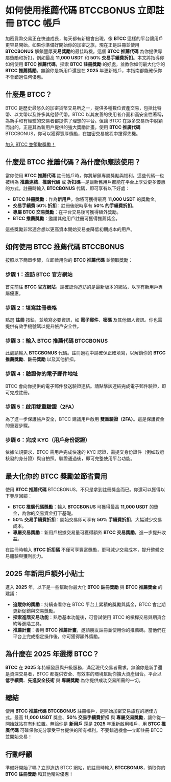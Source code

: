 <h1>如何使用推薦代碼 BTCCBONUS 立即註冊 BTCC 帳戶</h1>
<p>加密貨幣交易正在快速成長，每天都有新機會出現，像 <strong>BTCC</strong> 這樣的平台讓用戶更容易開始。如果你準備好開始你的加密之旅，現在正是註冊並使用 <strong>BTCCBONUS</strong> 解鎖豐厚<strong>交易獎勵</strong>的最佳時機。這個 <strong>BTCC 推薦代碼</strong> 為你提供專屬獎勵和折扣，例如最高 <strong>11,000 USDT</strong> 和 <strong>50% 交易手續費折扣</strong>。本文將指導你如何使用 <strong>BTCC 推薦代碼</strong>，探索 <strong>BTCC 註冊獎勵</strong> 的好處，並教你如何最大化你的 <strong>BTCC 推薦獎勵</strong>。無論你是新用戶還是在 <strong>2025</strong> 年更新帳戶，本指南都能確保你不會錯過任何優惠。</p>

<h2>什麼是 BTCC？</h2>
<p>BTCC 是歷史最悠久的加密貨幣交易所之一，提供多種數位資產交易，包括比特幣、以太幣以及許多其他替代幣。BTCC 以其友善的使用者介面和高安全性著稱，為新手和有經驗的交易者都提供了理想的平台。但讓 BTCC 在眾多交易所中脫穎而出的，正是其為新用戶提供的強大獎勵計畫。使用 <strong>BTCC 推廣代碼</strong> BTCCBONUS，你可以獲得豐厚獎勵，在加密交易旅程中搶得先機。</p>
<a href="https://partner.btcc.com/us/c/BTCCBONUS/9303" target="_blank">加入 BTCC 並領取獎勵！</a>

<h2>什麼是 BTCC 推薦代碼？為什麼你應該使用？</h2>
<p>當你使用 <strong>BTCC 推薦代碼</strong> 註冊帳戶時，你將解鎖專屬獎勵與福利。這些代碼—也被稱為 <strong>推薦連結</strong>、<strong>推廣代碼</strong> 或 <strong>折扣碼</strong>—是讓新舊用戶都能在平台上享受更多優惠的方式。註冊時輸入 <strong>BTCCBONUS</strong> 代碼，即可享有以下好處：</p>
<ul>
    <li><strong>BTCC 註冊獎勵</strong>：作為<strong>新用戶</strong>，你將可獲得最高 <strong>11,000 USDT</strong> 的獎勵金。</li>
    <li><strong>交易手續費 50% 折扣</strong>：註冊後限時享有 <strong>50% 的手續費折扣</strong>。</li>
    <li><strong>專屬 BTCC 交易獎勵</strong>：在平台交易後可獲得額外獎勵。</li>
    <li><strong>BTCC 推薦獎勵</strong>：邀請其他用戶註冊可獲得推薦獎金。</li>
</ul>
<p>這些獎勵非常適合想以更高資本開始交易並降低初期成本的用戶。</p>

<h2>如何使用 BTCC 推薦代碼 BTCCBONUS</h2>
<p>按照以下簡單步驟，立即啟用你的 <strong>BTCC 推薦代碼</strong> 並領取獎勵：</p>
<h3>步驟 1：造訪 BTCC 官方網站</h3>
<p>首先前往 <strong>BTCC 官方網站</strong>。請確認你造訪的是最新版本的網站，以享有新用戶專屬優惠。</p>

<h3>步驟 2：填寫註冊表格</h3>
<p>點選 <strong>註冊</strong> 按鈕，並填寫必要資訊，如 <strong>電子郵件</strong>、<strong>密碼</strong> 及其他個人資訊。你也需提供有效手機號碼以提升帳戶安全性。</p>

<h3>步驟 3：輸入 BTCC 推薦代碼 BTCCBONUS</h3>
<p>此處請輸入 <strong>BTCCBONUS</strong> 代碼。註冊過程中請確保正確填寫，以解鎖你的 <strong>BTCC 推薦獎勵</strong>、<strong>註冊獎勵</strong> 以及其他折扣。</p>

<h3>步驟 4：驗證你的電子郵件地址</h3>
<p>BTCC 會向你提供的電子郵件發送驗證連結。請點擊該連結完成電子郵件驗證，即可完成註冊。</p>

<h3>步驟 5：啟用雙重驗證（2FA）</h3>
<p>為了進一步保護帳戶安全，BTCC 建議用戶啟用 <strong>雙重驗證（2FA）</strong>。這是保護資金的重要步驟。</p>

<h3>步驟 6：完成 KYC（用戶身份認證）</h3>
<p>依據法規要求，BTCC 需用戶完成快速的 KYC 認證，需提交身份證件（例如政府核發的身分證）與自拍照。驗證通過後，即可完整使用平台功能。</p>

<h2>最大化你的 BTCC 獎勵並節省費用</h2>
<p>使用 <strong>BTCC 推薦代碼</strong> BTCCBONUS，不只是拿到註冊獎金而已。你還可以獲得以下豐厚回饋：</p>
<ul>
    <li><strong>BTCC 推廣代碼獎勵</strong>：輸入 <strong>BTCCBONUS</strong> 可獲得最高 <strong>11,000 USDT</strong> 的獎金，為你的交易資金打下基礎。</li>
    <li><strong>50% 交易手續費折扣</strong>：開始交易即可享有 <strong>50% 手續費折扣</strong>，大幅減少交易成本。</li>
    <li><strong>專屬交易獎勵</strong>：新用戶根據交易量可獲得額外 <strong>BTCC 交易獎勵</strong>，進一步提升收益。</li>
</ul>
<p>在註冊時輸入 <strong>BTCC 折扣碼</strong> 不僅可享豐富獎勵，更可減少交易成本，提升整體交易體驗與獲利能力。</p>

<h2>2025 年新用戶額外小貼士</h2>
<p>進入 <strong>2025</strong> 年，以下是一些幫助你最大化 <strong>BTCC 註冊獎勵</strong> 與 <strong>BTCC 推薦獎金</strong> 的建議：</p>
<ul>
    <li><strong>追蹤你的獎勵</strong>：持續查看你在 BTCC 平台上累積的獎勵與獎金，BTCC 會定期更新促銷與交易獎勵。</li>
    <li><strong>探索進階交易功能</strong>：熟悉基本功能後，可嘗試使用 BTCC 的槓桿交易與期貨合約等進階工具。</li>
    <li><strong>推薦計畫</strong>：善用 <strong>BTCC 推薦計畫</strong>，邀請朋友註冊並使用你的推薦碼。當他們在平台上完成指定操作後，你可獲得額外獎勵。</li>
</ul>

<h2>為什麼在 2025 年選擇 BTCC？</h2>
<p><strong>BTCC</strong> 在 <strong>2025</strong> 年持續發展與升級服務，滿足現代交易者需求。無論你是新手還是資深交易者，BTCC 都提供安全、有效率的環境幫助你擴大資產組合。平台以 <strong>低手續費</strong>、<strong>先進安全技術</strong> 與 <strong>專屬獎勵</strong> 為你提供成功交易所需的一切。</p>

<h2>總結</h2>
<p>使用 <strong>BTCC 推薦代碼</strong> <strong>BTCCBONUS</strong> 註冊帳戶，是開始加密交易旅程的絕佳方式。最高 <strong>11,000 USDT</strong> 獎金、<strong>50% 交易手續費折扣</strong> 與 <strong>專屬交易獎勵</strong>，讓你從一開始就站在有利位置。無論你是 <strong>新用戶</strong> 還是 <strong>2025</strong> 年重新啟用帳戶，用 <strong>BTCC 推廣代碼</strong> 可確保你充分享受平台提供的所有福利。不要錯過機會—立即註冊 BTCC 並開始交易！</p>

<h2>行動呼籲</h2>
<p>準備好開始了嗎？立即造訪 BTCC 網站，於註冊時輸入 <strong>BTCCBONUS</strong>，領取你的 <strong>BTCC 註冊獎勵</strong> 和其他精彩優惠！</p>
